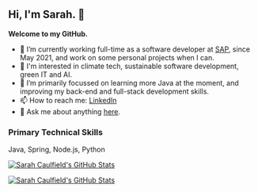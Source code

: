 <!--
✨ This README appears on your GitHub profile. ✨
Ideas:
- 👯 I’m looking to collaborate on ...
- 🤔 I’m looking for help with ...
- ⚡ Fun fact: ...
- 😄 Pronouns: she/her
-->

## Hi, I'm Sarah. 👋

<b>Welcome to my GitHub.</b>

- 🔭 I’m currently working full-time as a software developer at [SAP](https://www.sap.com), since May 2021, and work on some personal projects when I can.
- 👀 I'm interested in climate tech, sustainable software development, green IT and AI.
- 🌱 I’m primarily focussed on learning more Java at the moment, and improving my back-end and full-stack development skills.
- 📫 How to reach me: [LinkedIn](https://www.linkedin.com/in/scaulfield7)
- 💬 Ask me about anything [here](https://github.com/scaulfield7/scaulfield7/issues).


### Primary Technical Skills
Java, Spring, Node.js, Python

[![Sarah Caulfield's GitHub Stats](https://github-readme-stats.vercel.app/api?username=scaulfield7&theme=transparent&show_icons=true&title_color=ffffff&text_color=848D97&icon_color=848D97&include_all_commits=true&hide=issues&hide_rank=true)](https://github.com/anuraghazra/github-readme-stats#gh-dark-mode-only)

[![Sarah Caulfield's GitHub Stats](https://github-readme-stats.vercel.app/api?username=scaulfield7&theme=transparent&show_icons=true&title_color=000001&text_color=848D97&icon_color=848D97&include_all_commits=true&hide=issues&hide_rank=true)](https://github.com/anuraghazra/github-readme-stats#gh-light-mode-only)
